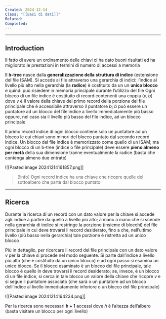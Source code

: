 ```yaml
---
Created: 2024-12-14
Class: "[[Basi di dati]]"
Related: 
Completed:
---
```

---
## Introduction
Il fatto di avere un ordinamento delle chiavi ci ha dato buoni risultati ed ha migliorato le prestazioni in termini di numero di accessi a memoria

Il **b-tree** nasce dalla **generalizzazione della struttura di indice** (estensione del file ISAM). Si accede al file attraverso una gerarchia di indici: l’indice al livello più alto nella gerarchia (la **radice**) è costituito da un un **unico blocco** e quindi può risiedere in memoria principale durante l’utilizzo del file
Ogni blocco di un file indice è costituito di record contenenti una coppia $(v,b)$ dove $v$ è il valore della chiave del primo record della porzione del file principale che è accessibile attraverso il puntatore $b$; $b$ può essere un puntatore ad un blocco del file indice a livello immediatamente più basso oppure, nel caso sia il livello più basso del file indice, ad un blocco principale

Il primo record indice di ogni blocco contiene solo un puntatore ad un blocco le cui chiavi sono minori del blocco puntato dal secondo record indice.
Un blocco del file indice è memorizzato come quello di un ISAM; ma ogni blocco di un b-tree (indice o file principale) deve essere **pieno almeno per metà** della sua dimensione tranne eventualmente la radice (basta che contenga almeno due entrate)

![[Pasted image 20241214161857.png]]

>[!info]
>Ogni record indice ha una chiave che ricopre quelle del sottoalbero che parte dal blocco puntato

---
## Ricerca
Durante la ricerca di un record con un dato valore per la chiave si accede agli indice a partire da quello a livello più alto; a mano a mano che si scende nella gerarchia di indice si restringe la porzione (insieme di blocchi) del file principale in cui deve trovarsi il record desiderato, fino a che, nell’ultimo livello (più basso nella gerarchia) tale porzione è ristretta ad un unico blocco

Più in dettaglio, per ricercare il record del file principale con un dato valore $v$ per la chiave si procede nel modo seguente. Si parte dall’indice a livello più alto (che è costituito da un unico blocco) e ad ogni passo si esamina un unico blocco. Se il blocco esaminato è un blocco del file principale, tale blocco è quello in deve trovarsi il record desiderato; se, invece, è un blocco di un file indice, si cerca in tale blocco un valore della chiave che ricopre $v$ e si segue il puntatore associato (che sarà o un puntatore ad un blocco dell’indice al livello immediatamente inferiore o un blocco del file principale)

![[Pasted image 20241214164234.png]]

Per la ricerca sono necessari $\boldsymbol{h+1}$ accessi dove $h$ è l’altezza dell’albero (basta visitare un blocco per ogni livello)
